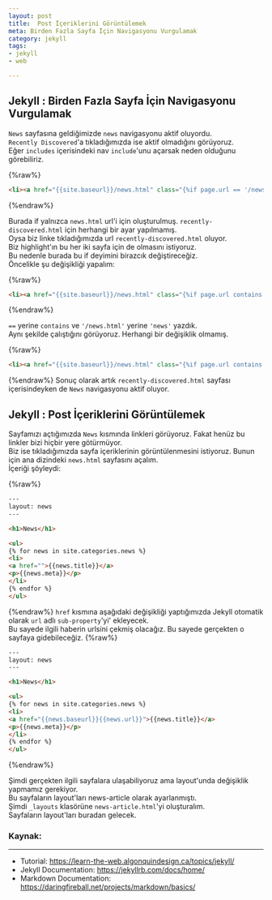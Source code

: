 ```yaml
---
layout: post
title:  Post İçeriklerini Görüntülemek
meta: Birden Fazla Sayfa İçin Navigasyonu Vurgulamak
category: jekyll
tags:
- jekyll
- web

---
```


## Jekyll : Birden Fazla Sayfa İçin Navigasyonu Vurgulamak

`News` sayfasına geldiğimizde `news` navigasyonu aktif oluyordu. <br>
`Recently Discovered`'a tıkladığımızda ise aktif olmadığını görüyoruz.<br>
Eğer `includes` içerisindeki nav `include`'unu açarsak neden olduğunu görebiliriz.<br>

{%raw%}
```html
<li><a href="{{site.baseurl}}/news.html" class="{%if page.url == '/news.html' %}active{% endif %}">News</a></li>
```
{%endraw%}

Burada if yalnızca `news.html` url'i için oluşturulmuş. `recently-discovered.html` için herhangi bir ayar yapılmamış.<br>
Oysa biz linke tıkladığımızda url `recently-discovered.html` oluyor.<br>
Biz highlight'ın bu her iki sayfa için de olmasını istiyoruz.<br>
Bu nedenle burada bu if deyimini birazcık değiştireceğiz.<br>
Öncelikle şu değişikliği yapalım:

{%raw%}
```html
<li><a href="{{site.baseurl}}/news.html" class="{%if page.url contains 'news' %}active{% endif %}">News</a></li>
```
{%endraw%}

`==` yerine `contains` ve `'/news.html'` yerine `'news'` yazdık.<br>
Aynı şekilde çalıştığını görüyoruz. Herhangi bir değişiklik olmamış.  

{%raw%}
```html
<li><a href="{{site.baseurl}}/news.html" class="{%if page.url contains 'news' or page.url contains 'recently-discovered' %}active{% endif %}">News</a></li>
```
{%endraw%}
Sonuç olarak artık `recently-discovered.html` sayfası içerisindeyken de `News` navigasyonu aktif oluyor.

## Jekyll : Post İçeriklerini Görüntülemek

Sayfamızı açtığımızda `News` kısmında linkleri görüyoruz. Fakat henüz bu linkler bizi hiçbir yere götürmüyor.<br>
Biz ise tıkladığımızda sayfa içeriklerinin görüntülenmesini istiyoruz. Bunun için ana dizindeki `news.html` sayfasını açalım.<br>
İçeriği şöyleydi:

{%raw%}
```html
---
layout: news
---

<h1>News</h1>

<ul>
{% for news in site.categories.news %}
<li>
<a href="">{{news.title}}</a>
<p>{{news.meta}}</p>
</li>
{% endfor %}
</ul>
```
{%endraw%}
`href` kısmına aşağıdaki değişikliği yaptığımızda Jekyll otomatik olarak `url` adlı `sub-property`'yi' ekleyecek.<br>
Bu sayede ilgili haberin urlsini çekmiş olacağız. Bu sayede gerçekten o sayfaya gidebileceğiz.
{%raw%}
```html
---
layout: news
---

<h1>News</h1>

<ul>
{% for news in site.categories.news %}
<li>
<a href="{{news.baseurl}}{{news.url}}">{{news.title}}</a>
<p>{{news.meta}}</p>
</li>
{% endfor %}
</ul>
```
{%endraw%}

Şimdi gerçekten ilgili sayfalara ulaşabiliyoruz ama layout'unda değişiklik yapmamız gerekiyor.<br>
Bu sayfaların layout'ları news-article olarak ayarlanmıştı.<br>
Şimdi `_layouts` klasörüne `news-article.html`'yi oluşturalım.<br>
Sayfaların layout'ları buradan gelecek.

<h3>Kaynak:</h3><hr>
<ul>
<li>Tutorial: <a href="https://learn-the-web.algonquindesign.ca/topics/jekyll/">https://learn-the-web.algonquindesign.ca/topics/jekyll/</a> </li>
<li>Jekyll Documentation: <a href="https://jekyllrb.com/docs/home/">https://jekyllrb.com/docs/home/</a></li>
<li>Markdown Documentation: <a href="https://daringfireball.net/projects/markdown/basics">https://daringfireball.net/projects/markdown/basics/</a></li>
